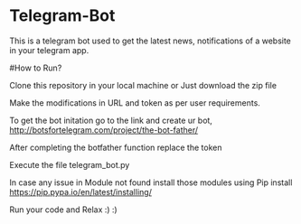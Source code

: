 # Telegram-Bot
This is a telegram bot used to get the latest news, notifications of a website in your telegram app. 

#How to Run?

  Clone this repository in your local machine or Just download the zip file
  
  Make the modifications in URL and token as per user requirements.
  
  To get the bot initation go to the link and create ur bot,
  http://botsfortelegram.com/project/the-bot-father/
  
  After completing the botfather function replace the token
  
  Execute the file telegram_bot.py
  
  In case any issue in Module not found install those modules using Pip install 
  https://pip.pypa.io/en/latest/installing/
  
  Run your code and Relax :) :)



